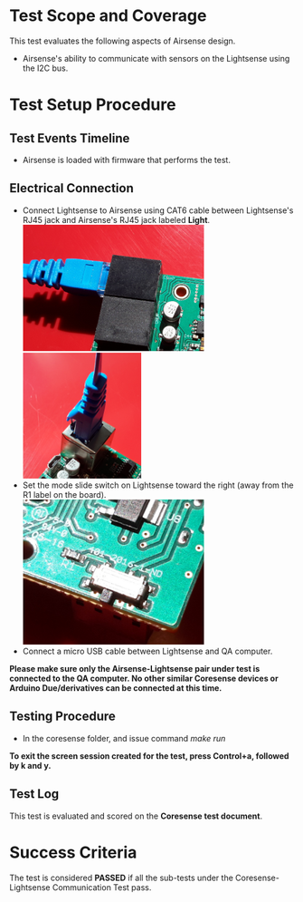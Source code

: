 # Test Scope and Coverage

This test evaluates the following aspects of Airsense design. </br>
*  Airsense's ability to communicate with sensors on the Lightsense using the I2C bus. </br>

# Test Setup Procedure

## Test Events Timeline
* Airsense is loaded with firmware that performs the test. 

## Electrical Connection
-   Connect Lightsense to Airsense using CAT6 cable between Lightsense's RJ45 jack and Airsense's RJ45 jack
    labeled __Light__.  </br>
    <img src="./resources/RJ45AirtoLight.jpg" width="320"><img src="./resources/RJ45_Light.jpg" width="209">
-   Set the mode slide switch on Lightsense toward the right (away from the R1 label on the board).</br>
    <img src="./resources/PowerSlideSwitchLight.jpg" width="320">
-   Connect a micro USB cable between Lightsense and QA computer.

__Please make sure only the Airsense-Lightsense pair under test is connected to the QA computer. No other similar Coresense devices or Arduino Due/derivatives can be connected at this time.__

## Testing Procedure
*  In the coresense folder, and issue command *make run*

__To exit the screen session created for the test, press Control+a, followed by k and y.__

## Test Log
This test is evaluated and scored on the __Coresense test document__.

# Success Criteria
The test is considered __PASSED__ if all the sub-tests under the Coresense-Lightsense Communication Test pass.

